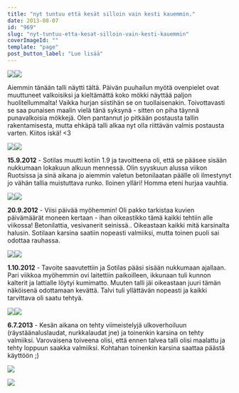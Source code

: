 ```yaml
---
title: "nyt tuntuu että kesät silloin vain kesti kauemmin."
date: 2013-08-07
id: "969"
slug: "nyt-tuntuu-etta-kesat-silloin-vain-kesti-kauemmin"
coverImageId: ""
template: "page"
post_button_label: "Lue lisää"
---
```


[![](/images/IMG_1536b.jpg)](http://4.bp.blogspot.com/-0lAO9P1SxiY/UgIPz6xaNmI/AAAAAAAAGiU/Y1JL2w_sLCk/s1600/IMG_1536b.jpg)[![](/images/IMG_1540b.jpg)](http://1.bp.blogspot.com/-olp-lW23hqU/UgIPz-swn6I/AAAAAAAAGiQ/0MIFeIp7KhY/s1600/IMG_1540b.jpg)

Aiemmin tänään talli näytti tältä. Päivän puuhailun myötä ovenpielet ovat muuttuneet valkoisiksi ja kieltämättä koko mökki näyttää paljon huolitellummalta! Vaikka hurjan siistihän se on tuollaisenakin. Toivottavasti se saa punaisen maalin vielä tänä syksynä - sitten on piha täynnä punavalkoisia mökkejä. Olen pantannut jo pitkään postausta tallin rakentamisesta, mutta ehkäpä talli alkaa nyt olla riittävän valmis postausta varten. Kiitos iskä! <3

[![](/images/2012-09-15-095.jpg)](http://4.bp.blogspot.com/-EsL5zV8Pdrg/UgJO8TbSnxI/AAAAAAAAGis/th3cuN6GykE/s1600/2012-09-15-095.jpg)[![](/images/2012-09-15-098.jpg)](http://2.bp.blogspot.com/-XgLm4wTOMbQ/UgJO78dgXyI/AAAAAAAAGio/dYRyrBv-Zng/s1600/2012-09-15-098.jpg)

**15.9.2012** - Sotilas muutti kotiin 1.9 ja tavoitteena oli, että se pääsee sisään nukkumaan lokakuun alkuun mennessä. Olin syyskuun alussa viikon Ruotsissa ja sinä aikana jo aiemmin valetun betonilaatan päälle oli ilmestynyt jo vähän tallia muistuttava runko. Iloinen ylläri! Homma eteni hurjaa vauhtia.

[![](/images/2012-09-20-103.jpg)](http://1.bp.blogspot.com/-8NPyRc9rfco/UgJO8fUgFPI/AAAAAAAAGiw/FqWe3qeTu8E/s1600/2012-09-20-103.jpg)[![](/images/2012-09-20-106.jpg)](http://2.bp.blogspot.com/--c660v8FV6c/UgJO92nNkQI/AAAAAAAAGjA/UTs_gkvi_9I/s1600/2012-09-20-106.jpg)

**20.9.2012** - Viisi päivää myöhemmin! Oli pakko tarkistaa kuvien päivämäärät moneen kertaan - ihan oikeastikko tämä kaikki tehtiin alle viikossa! Betonilattia, vesivanerit seinissä.. Oikeastaan kaikki mitä karsinalta halusin. Sotilaan karsina saatiin nopeasti valmiiksi, mutta toinen puoli sai odottaa rauhassa.

[![](/images/2012-10-01-127.jpg)](http://1.bp.blogspot.com/-PcQSRl-qIMo/UgJU6nCWvJI/AAAAAAAAGjo/E4mwz7TgPPQ/s1600/2012-10-01-127.jpg)[![](/images/2012-10-01-123.jpg)](http://1.bp.blogspot.com/-CAkT5tFKkEo/UgJU50Kd2UI/AAAAAAAAGjg/eA95jL-_ep4/s1600/2012-10-01-123.jpg)

**1.10.2012** - Tavoite saavutettiin ja Sotilas pääsi sisään nukkumaan ajallaan. Pari viikkoa myöhemmin ovi laitettiin paikoilleen, ikkunaan tuli kunnon kalterit ja lattialle löytyi kumimatto. Muuten talli jäi oikeastaan juuri tämän näköisenä odottamaan kevättä. Talvi tuli yllättävän nopeasti ja kaikki tarvittava oli saatu tehtyä.

[![](/images/2013-07-06-339.jpg)](http://3.bp.blogspot.com/-uv_jcdDkxr4/UgJO-ssIwzI/AAAAAAAAGjI/8azit4OsBQU/s1600/2013-07-06-339.jpg)[![](/images/2013-07-06-338.jpg)](http://3.bp.blogspot.com/-LwasqsRnmck/UgJO_1kYDdI/AAAAAAAAGjQ/dO_qIkxsUcw/s1600/2013-07-06-338.jpg)

**6.7.2013** - Kesän aikana on tehty viimeistelyjä ulkoverhoiluun (räystäänaluslaudat, nurkkalaudat jne) ja toinenkin karsina on tehty valmiiksi. Varovaisena toiveena olisi, että ennen talvea talli olisi maalattu ja tehty loppuun saakka valmiiksi. Kohtahan toinenkin karsina saattaa päästä käyttöön ;)

[![](/images/IMG_1545b.jpg)](http://4.bp.blogspot.com/-JSXFbH_Ez1k/UgJb3UYTBVI/AAAAAAAAGkE/UkeJpNwq8Bo/s1600/IMG_1545b.jpg)

[![](/images/ak.jpg)](http://4.bp.blogspot.com/-vKVAEUyH1Fs/UgJb3e7uj_I/AAAAAAAAGkA/DdDZcrBcjCY/s1600/ak.jpg)
